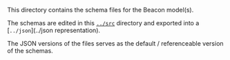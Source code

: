 This directory contains the schema files for the Beacon model(s).

The schemas are edited in this [`../src`](../src) directory and exported into a [`../json`](../json representation).

The JSON versions of the files serves as the default / referenceable version of the schemas.
